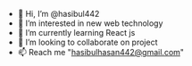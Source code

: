 - 👋 Hi, I’m @hasibul442
- 👀 I’m interested in new web technology 
- 🌱 I’m currently learning React js
- 💞️ I’m looking to collaborate on project
- 📫 Reach me "hasibulhasan442@gmail.com"

<!---
hasibul442/hasibul442 is a ✨ special ✨ repository because its `README.md` (this file) appears on your GitHub profile.
You can click the Preview link to take a look at your changes.
--->
